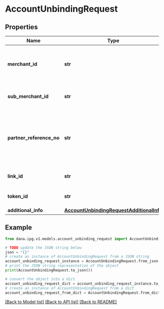# AccountUnbindingRequest


## Properties

Name | Type | Description | Notes
------------ | ------------- | ------------- | -------------
**merchant_id** | **str** | Merchant identifier that is unique per each merchant | 
**sub_merchant_id** | **str** | Information of sub merchant identifier | [optional] 
**partner_reference_no** | **str** | Unique transaction identifier on partner system which assigned to each transaction | [optional] 
**link_id** | **str** | Information of link identifier | [optional] 
**token_id** | **str** | Information of token identifier | [optional] 
**additional_info** | [**AccountUnbindingRequestAdditionalInfo**](AccountUnbindingRequestAdditionalInfo.md) |  | [optional] 

## Example

```python
from dana.ipg.v1.models.account_unbinding_request import AccountUnbindingRequest

# TODO update the JSON string below
json = "{}"
# create an instance of AccountUnbindingRequest from a JSON string
account_unbinding_request_instance = AccountUnbindingRequest.from_json(json)
# print the JSON string representation of the object
print(AccountUnbindingRequest.to_json())

# convert the object into a dict
account_unbinding_request_dict = account_unbinding_request_instance.to_dict()
# create an instance of AccountUnbindingRequest from a dict
account_unbinding_request_from_dict = AccountUnbindingRequest.from_dict(account_unbinding_request_dict)
```
[[Back to Model list]](../README.md#documentation-for-models) [[Back to API list]](../README.md#documentation-for-api-endpoints) [[Back to README]](../README.md)


